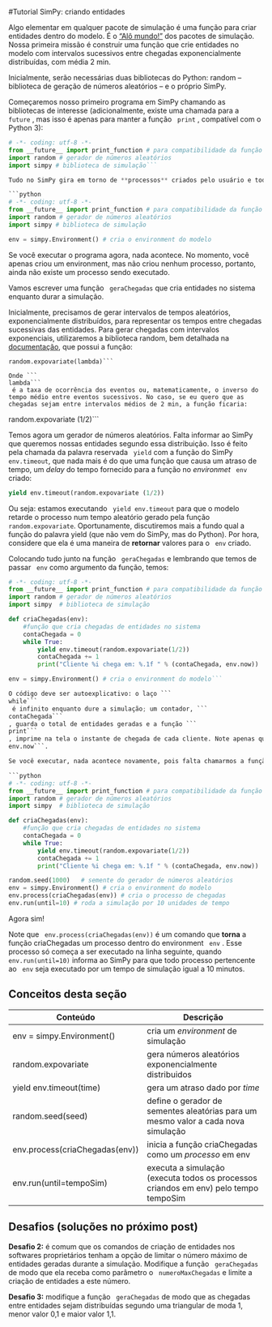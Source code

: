 #Tutorial SimPy: criando entidades

Algo elementar em qualquer pacote de simulação é uma função para criar entidades dentro do modelo. É o [“Alô mundo!”](http://pt.wikipedia.org/wiki/Programa_Ol%C3%A1_Mundo) dos pacotes de simulação. Nossa primeira missão é construir uma função que crie entidades no modelo com intervalos sucessivos entre chegadas exponencialmente distribuídas, com média 2 min.

<!---
sugiro incluir um módulo inicial com o básico de simulação
lá, definir entidades, recursos e processos
dar exemplos de entidades: clientes, peças, navios etc
recursos: posto de atendimento, máquina, berço etc
processos: atendimento, usinagem, carga/descarga etc

explicar dois processos básicos: geração (arrival) e extinção (dispose) de entidades

o primeiro exemplo pode ser determinínstico (uma chegada exatamente a cada 5 min), depois o aleatório (exercício)

Se fosse um livro de simulação... Mas acho que a maioria vem aqui já sabendo esse básico e quer aprender logo a linguagem

Repare que, mesmo começando mais adiantado (pressupondo conhecimentos anteriores) a quantidade de informação é grande e longe de ser óvbia
--->

Inicialmente, serão necessárias duas bibliotecas do Python: random – biblioteca de geração de números aleatórios – e o próprio SimPy.

Começaremos nosso primeiro programa em SimPy chamando as bibliotecas de interesse (adicionalmente, existe uma chamada para a ```
future```
, mas isso é apenas para manter a função ```
print```
, compatível com o Python 3):

<!---
não seria mais correto dizer que o programa é em Python? (ou Python / Simpy?)
SimPy é a biblioteca...

Não sei...
--->

```python
# -*- coding: utf-8 -*-
from __future__ import print_function # para compatibilidade da função print com o Python 3
import random # gerador de números aleatórios
import simpy # biblioteca de simulação```

Tudo no SimPy gira em torno de **processos** criados pelo usuário e todos os processos ocorrem num **environment**, um “ambiente” de simulação. O programa principal começa com uma chamada ao SimPy, criando um *environment*  “env”:

```python
# -*- coding: utf-8 -*-
from __future__ import print_function # para compatibilidade da função print com o Python 3
import random # gerador de números aleatórios
import simpy # biblioteca de simulação

env = simpy.Environment() # cria o environment do modelo
```
<!---
"env" é o nome do ambiente?
Poderia ser: "fab", "hosp", "porto"?

Isso ainda estou aprendendo. Nunca tentei um modelo com dois env ainda
--->

<!---
Sugestão: simular chegadas (e partidas) em uma praça pública
Pessoas chegam, ficam um tempo e vão embora
Quantas pessoas teremos na praça?

Ainda não. Limitei essa seção só no processo de chegadas, porque a linguagem não é nada fácil

Mas aprimorar o exemplo, ok.
--->

Se você executar o programa agora, nada acontece. No momento, você apenas criou um environment, mas não criou nenhum processo, portanto, ainda não existe um processo sendo executado.

Vamos escrever uma função ```
geraChegadas```
 que cria entidades no sistema enquanto durar a simulação.

Inicialmente, precisamos de gerar intervalos de tempos aleatórios, exponencialmente distribuídos, para representar os tempos entre chegadas sucessivas das entidades. Para gerar chegadas com intervalos exponenciais, utilizaremos a biblioteca random, bem detalhada na [documentação](https://docs.python.org/2/library/random.html), que possui a função:
```
random.expovariate(lambda)```

Onde ```
lambda```
 é a taxa de ocorrência dos eventos ou, matematicamente, o inverso do tempo médio entre eventos sucessivos. No caso, se eu quero que as chegadas sejam entre intervalos médios de 2 min, a função ficaria:
```
random.expovariate (1/2)```

Temos agora um gerador de números aleatórios. Falta informar ao SimPy que queremos nossas entidades segundo essa distribuição. Isso é feito pela chamada da palavra reservada ```
yield```
 com a função do SimPy ```
env.timeout```, que nada mais é do que uma função que causa um atraso de tempo, um *delay* do tempo fornecido para a função no *environmet* ```
env```
 criado:

```python
yield env.timeout(random.expovariate (1/2))
```

Ou seja: estamos executando ```
yield env.timeout```
 para que o modelo retarde o processo num tempo aleatório gerado pela função ```
random.expovariate```. Oportunamente, discutiremos mais a fundo qual a função do palavra yield (que não vem do SimPy, mas do Python). Por hora, considere que ela é uma maneira de **retornar** valores para o ```
env```
 criado.

Colocando tudo junto na função ```
geraChegadas```
e lembrando que temos de passar ```
env```
 como argumento da função, temos:
 
<!---
nome da função: cria ou gera chegadas?

a rigor, você não criou a entidade, não faltou um env.process(...)?

explicar que "while true" é um loop infinito, que vai gerar chegadas indefinidamente , enquanto durar a simulação

uma alternativa seria gerar um número finito de chegadas (mais intuitivo) para começar

--->

```python
# -*- coding: utf-8 -*-
from __future__ import print_function # para compatibilidade da função print com o Python 3
import random # gerador de números aleatórios
import simpy  # biblioteca de simulação

def criaChegadas(env):
    #função que cria chegadas de entidades no sistema
    contaChegada = 0
    while True:
        yield env.timeout(random.expovariate(1/2))
        contaChegada += 1
        print("Cliente %i chega em: %.1f " % (contaChegada, env.now))

env = simpy.Environment() # cria o environment do modelo```

O código deve ser autoexplicativo: o laço ```
while```
 é infinito enquanto dure a simulação; um contador, ```
contaChegada```
, guarda o total de entidades geradas e a função ```
print```
, imprime na tela o instante de chegada de cada cliente. Note apenas que, dentro do print, existe uma chamada para a **hora atual de simulação** ```
env.now```.

Se você executar, nada acontece novamente, pois falta chamarmos a função e informarmos ao SimPy qual o tempo de simulação. A chamada da função nos relembra que tudo em SimPy é gerar processos:

```python
# -*- coding: utf-8 -*-
from __future__ import print_function # para compatibilidade da função print com o Python 3
import random # gerador de números aleatórios
import simpy  # biblioteca de simulação

def criaChegadas(env):
    #função que cria chegadas de entidades no sistema
    contaChegada = 0
    while True:
        yield env.timeout(random.expovariate(1/2))
        contaChegada += 1
        print("Cliente %i chega em: %.1f " % (contaChegada, env.now))

random.seed(1000)   # semente do gerador de números aleatórios
env = simpy.Environment() # cria o environment do modelo
env.process(criaChegadas(env)) # cria o processo de chegadas
env.run(until=10) # roda a simulação por 10 unidades de tempo
```

Agora sim!

Note que ```
env.process(criaChegadas(env))```
 é um comando que **torna** a função criaChegadas um processo dentro do environment ```
env```
. Esse processo só começa a ser executado na linha seguinte, quando ```
env.run(until=10)```
 informa ao SimPy para que todo processo pertencente ao ```
env```
 seja executado por um tempo de simulação igual a 10 minutos.

## Conceitos desta seção
| Conteúdo | Descrição |
| -- | -- |
| env = simpy.Environment() | cria um *environment* de simulação |
| random.expovariate | gera números aleatórios exponencialmente distribuidos |
| yield env.timeout(time) | gera um atraso dado por *time* |
| random.seed(seed) | define o gerador de sementes aleatórias para um mesmo valor a cada nova simulação |
| env.process(criaChegadas(env)) | inicia a função criaChegadas como um *processo* em env |
| env.run(until=tempoSim) | executa a simulação (executa todos os processos criandos em env) pelo tempo tempoSim |

<!---
Legal esta revisão (tabela)
--->

## Desafios (soluções no próximo post)
**Desafio 2:** é comum que os comandos de criação de entidades nos softwares proprietários tenham a opção de limitar o número máximo de entidades geradas durante a simulação. 
Modifique a função ```
geraChegadas```
 de modo que ela receba como parâmetro o ```
numeroMaxChegadas```
 e limite a criação de entidades a este número.
 
<!---
a simulação vai continuar durando 10 minutos?

uma coisa é simular um número fixo de chegadas, com tempo ilimitado

outra coisa é limitar o tempo e deixar as chegadas ilimitadas

uma terceira coisa é limitar o tempo e o número de chegadas...

Isso seria tema de um post específico que você mesmo podia fazer! (obrigatoriamente deveria ser após o aluno ter feito um modelo completo)
--->

**Desafio 3:** modifique a função ```
geraChegadas```
 de modo que as chegadas entre entidades sejam distribuídas segundo uma triangular de moda 1, menor valor 0,1 e maior valor 1,1.
 
<!---
dar dica de como pesquisar na biblioteca do simPy

Boa pergunta! Não sei!
--->




